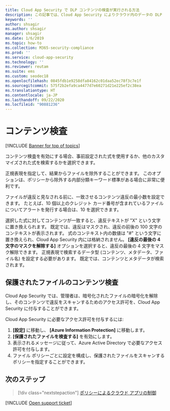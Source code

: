 ```yaml
---
title: Cloud App Security で DLP コンテンツの検査が実行される方法
description: この記事では、Cloud App Security によりクラウド内のデータの DLP コンテンツ検査が実行されるときのプロセスについて説明します。
keywords: ''
author: shsagir
ms.author: shsagir
manager: shsagir
ms.date: 1/6/2019
ms.topic: how-to
ms.collection: M365-security-compliance
ms.prod: ''
ms.service: cloud-app-security
ms.technology: ''
ms.reviewer: reutam
ms.suite: ems
ms.custom: seodec18
ms.openlocfilehash: 0845fdb1e9258dfa84162c01daa52ec78f3c7e1f
ms.sourcegitcommit: 575f2b2efa9ca4477d7e60271d21e225ef2c38ea
ms.translationtype: HT
ms.contentlocale: ja-JP
ms.lasthandoff: 09/22/2020
ms.locfileid: "90881236"
---
```

# <a name="content-inspection"></a>コンテンツ検査

[!INCLUDE [Banner for top of topics](includes/banner.md)]

コンテンツ検査を有効にする場合、事前設定された式を使用するか、他のカスタマイズされた式を検索するかを選択できます。

正規表現を指定して、結果からファイルを除外することができます。 このオプションは、ポリシーから除外する内部分類キーワード標準がある場合に非常に便利です。

ファイルが違反と見なされる前に、一致させるコンテンツ違反の最小数を設定できます。 たとえば、10 個以上のクレジット カード番号が含まれているファイルについてアラートを発行する場合は、10 を選択できます。

選択した式に対してコンテンツが一致すると、違反テキストが "X" という文字に置き換えられます。 既定では、違反はマスクされ、違反の前後の 100 文字のコンテキストが表示されます。 式のコンテキスト内の数値は "#" という文字に置き換えられ、Cloud App Security 内には格納されません。 **[違反の最後の 4 文字のマスクを解除する]** オプションを選択すると、違反の最後の 4 文字をマスク解除できます。 正規表現で検索するデータ型 (コンテンツ、メタデータ、ファイル名) を設定する必要があります。 既定では、コンテンツとメタデータが検索されます。

## <a name="content-inspection-for-protected-files"></a>保護されたファイルのコンテンツ検査

Cloud App Security では、管理者は、暗号化されたファイルの暗号化を解除し、そのコンテンツで違反をスキャンするためのアクセス許可を、Cloud App Security に付与することができます。

Cloud App Security に必要なアクセス許可を付与するには:

1. **[設定]** に移動し、 **[Azure Information Protection]** に移動します。
2. **[保護されたファイルを検査する]** を有効にします。
3. 表示されるメッセージに従って、Azure Active Directory で必要なアクセス許可を付与します。
4. ファイル ポリシーごとに設定を構成し、保護されたファイルをスキャンするポリシーを指定することができます。

## <a name="next-steps"></a>次のステップ

> [!div class="nextstepaction"]
> [ポリシーによるクラウド アプリの制御](control-cloud-apps-with-policies.md)

[!INCLUDE [Open support ticket](includes/support.md)]
